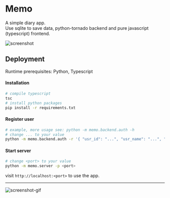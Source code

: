 
# Memo

A simple diary app.  
Use sqlite to save data, python-tornado backend and pure javascript (typescript) frontend.

![screenshot](http://limengxun.com/files/imgs/Memo.png)

## Deployment

Runtime prerequisites: Python, Typescript

#### Installation
```bash
# compile typescript
tsc
# install python packages
pip install -r requirements.txt
```

#### Register user
```bash
# example, more usage see: python -m memo.backend.auth -h
# change ... to your value
python -m memo.backend.auth -r '{ "usr_id": "...", "usr_name": "...", "passwd": "..."}'
```

#### Start server
```bash
# change <port> to your value
python -m memo.server -p <port>
```

visit `http://localhost:<port>` to use the app.

---

![screenshot-gif](http://limengxun.com/files/imgs/memo.gif)
